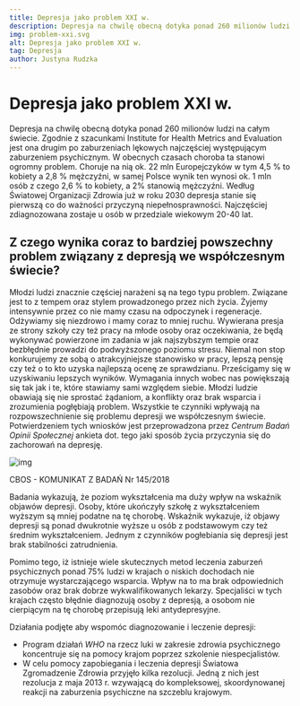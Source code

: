 ```yaml
---
title: Depresja jako problem XXI w. 
description: Depresja na chwilę obecną dotyka ponad 260 milionów ludzi na całym świecie. 
img: problem-xxi.svg
alt: Depresja jako problem XXI w.
tag: Depresja
author: Justyna Rudzka
---
```

# Depresja jako problem XXI w. 
Depresja na chwilę obecną dotyka ponad 260 milionów ludzi na całym świecie. Zgodnie z szacunkami Institute for Health Metrics and Evaluation jest ona drugim po zaburzeniach lękowych najczęściej występującym zaburzeniem psychicznym. W obecnych czasach choroba ta stanowi ogromny problem. Choruje na nią ok. 22 mln Europejczyków w tym 4,5 % to kobiety a 2,8 % mężczyźni, w samej Polsce wynik ten wynosi ok. 1 mln osób z czego 2,6 % to kobiety, a 2% stanowią mężczyźni. Według Światowej Organizacji Zdrowia już w roku 2030 depresja stanie się pierwszą co do ważności przyczyną niepełnosprawności. Najczęściej zdiagnozowana zostaje u osób w przedziale wiekowym 20-40 lat.

## Z czego wynika coraz to bardziej powszechny problem związany z depresją we współczesnym świecie?
Młodzi ludzi znacznie częściej narażeni są na tego typu problem. Związane jest to z tempem oraz stylem prowadzonego przez nich życia. Żyjemy intensywnie przez co nie mamy czasu na odpoczynek i regeneracje. Odżywiamy się niezdrowo i mamy coraz to mniej ruchu. Wywierana presja ze strony szkoły czy też pracy na młode osoby oraz oczekiwania, że będą wykonywać powierzone im zadania w jak najszybszym tempie oraz bezbłędnie prowadzi do podwyższonego poziomu stresu. Niemal non stop konkurujemy ze sobą o atrakcyjniejsze stanowisko w pracy, lepszą pensję czy też o to kto uzyska najlepszą ocenę ze sprawdzianu. Prześcigamy się w uzyskiwaniu lepszych wyników. Wymagania innych wobec nas powiększają się tak jak i te, które stawiamy sami względem siebie. Młodzi ludzie obawiają się nie sprostać żądaniom, a konflikty oraz brak wsparcia i zrozumienia pogłębiają problem. Wszystkie te czynniki wpływają na rozpowszechnienie się problemu depresji we współczesnym świecie. Potwierdzeniem tych wniosków jest przeprowadzona przez <i>Centrum Badań Opinii Społecznej</i> ankieta dot. tego jaki sposób życia przyczynia się do zachorowań na depresję.

![img](/articles/sposoby.png)
<figcaption>CBOS - KOMUNIKAT Z BADAŃ Nr 145/2018</figcaption>

Badania wykazują, że poziom wykształcenia ma duży wpływ na wskaźnik objawów depresji. Osoby, które ukończyły szkołę z wykształceniem wyższym są mniej podatne na tę chorobę. Wskaźnik wykazuje, iż objawy depresji są ponad dwukrotnie wyższe u osób z podstawowym czy też średnim wykształceniem. Jednym z czynników pogłebiania się depresji jest brak stabilności zatrudnienia.

Pomimo tego, iż istnieje wiele skutecznych metod leczenia zaburzeń psychicznych ponad 75% ludzi w krajach o niskich dochodach nie otrzymuje wystarczającego wsparcia. Wpływ na to ma brak odpowiednich zasobów oraz brak dobrze wykwalifikowanych lekarzy. Specjaliści w tych krajach często błędnie diagnozują osoby z depresją, a osobom nie cierpiącym na tę chorobę przepisują leki antydepresyjne.

Działania podjęte aby wspomóc diagnozowanie i leczenie depresji:
- Program działań <i>WHO</i> na rzecz luki w zakresie zdrowia psychicznego koncentruje się na pomocy krajom poprzez szkolenie niespecjalistów. 
- W celu pomocy zapobiegania i leczenia depresji Światowa Zgromadzenie Zdrowia przyjęło kilka rezolucji. Jedną z nich jest rezolucja  z maja 2013 r. wzywającą do kompleksowej, skoordynowanej reakcji na zaburzenia psychiczne na szczeblu krajowym.

